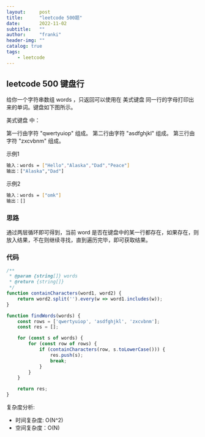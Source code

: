 ```yaml
---
layout:     post
title:      "leetcode 500题"
date:       2022-11-02
subtitle:   ""
author:     "franki"
header-img: ""
catalog: true
tags:
    - leetcode
---
```


## leetcode 500 键盘行

给你一个字符串数组 words ，只返回可以使用在 美式键盘 同一行的字母打印出来的单词。键盘如下图所示。

美式键盘 中：

第一行由字符 "qwertyuiop" 组成。
第二行由字符 "asdfghjkl" 组成。
第三行由字符 "zxcvbnm" 组成。

示例1

```bash
输入：words = ["Hello","Alaska","Dad","Peace"]
输出：["Alaska","Dad"]
```

示例2

```bash
输入：words = ["omk"]
输出：[]
```

### 思路

通过两层循环即可得到，当前 word 是否在键盘中的某一行都存在，如果存在，则放入结果，不在则继续寻找，直到遍历完毕，即可获取结果。

### 代码

```js
/**
 * @param {string[]} words
 * @return {string[]}
 */
function containCharacters(word1, word2) {
    return word2.split('').every(w => word1.includes(w));
}

function findWords(words) {
    const rows = ['qwertyuiop', 'asdfghjkl', 'zxcvbnm'];
    const res = [];

    for (const s of words) {
        for (const row of rows) {
            if (containCharacters(row, s.toLowerCase())) {
                res.push(s);
                break;
            }
        }
    }

    return res;
}
```

复杂度分析:

- 时间复杂度: O(N^2)
- 空间复杂度：O(N)

